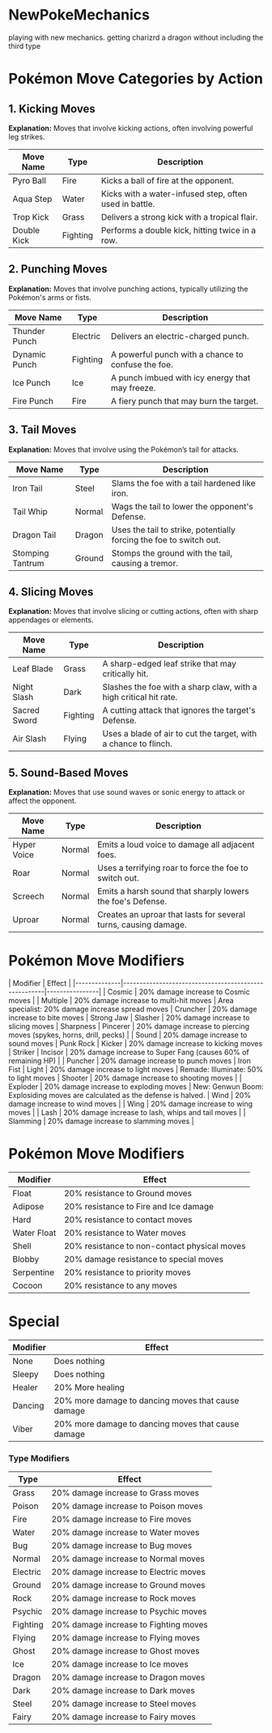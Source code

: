 # NewPokeMechanics
playing with new mechanics. getting charizrd a dragon without including the third type

# Pokémon Move Categories by Action

## 1. Kicking Moves

**Explanation:** Moves that involve kicking actions, often involving powerful leg strikes.

| Move Name   | Type     | Description                                      |
|-------------|----------|--------------------------------------------------|
| Pyro Ball    | Fire     | Kicks a ball of fire at the opponent.            |
| Aqua Step    | Water    | Kicks with a water-infused step, often used in battle. |
| Trop Kick    | Grass    | Delivers a strong kick with a tropical flair.    |
| Double Kick  | Fighting | Performs a double kick, hitting twice in a row.  |

## 2. Punching Moves

**Explanation:** Moves that involve punching actions, typically utilizing the Pokémon's arms or fists.

| Move Name   | Type     | Description                                      |
|-------------|----------|--------------------------------------------------|
| Thunder Punch | Electric | Delivers an electric-charged punch.              |
| Dynamic Punch | Fighting | A powerful punch with a chance to confuse the foe. |
| Ice Punch    | Ice      | A punch imbued with icy energy that may freeze.  |
| Fire Punch   | Fire     | A fiery punch that may burn the target.         |

## 3. Tail Moves

**Explanation:** Moves that involve using the Pokémon’s tail for attacks.

| Move Name    | Type     | Description                                      |
|--------------|----------|--------------------------------------------------|
| Iron Tail    | Steel    | Slams the foe with a tail hardened like iron.    |
| Tail Whip    | Normal   | Wags the tail to lower the opponent's Defense.   |
| Dragon Tail  | Dragon   | Uses the tail to strike, potentially forcing the foe to switch out. |
| Stomping Tantrum | Ground | Stomps the ground with the tail, causing a tremor. |

## 4. Slicing Moves

**Explanation:** Moves that involve slicing or cutting actions, often with sharp appendages or elements.

| Move Name    | Type     | Description                                      |
|--------------|----------|--------------------------------------------------|
| Leaf Blade   | Grass    | A sharp-edged leaf strike that may critically hit. |
| Night Slash  | Dark     | Slashes the foe with a sharp claw, with a high critical hit rate. |
| Sacred Sword | Fighting | A cutting attack that ignores the target's Defense. |
| Air Slash    | Flying   | Uses a blade of air to cut the target, with a chance to flinch. |

## 5. Sound-Based Moves

**Explanation:** Moves that use sound waves or sonic energy to attack or affect the opponent.

| Move Name    | Type     | Description                                      |
|--------------|----------|--------------------------------------------------|
| Hyper Voice  | Normal   | Emits a loud voice to damage all adjacent foes. |
| Roar         | Normal   | Uses a terrifying roar to force the foe to switch out. |
| Screech      | Normal   | Emits a harsh sound that sharply lowers the foe's Defense. |
| Uproar       | Normal   | Creates an uproar that lasts for several turns, causing damage. |



# Pokémon Move Modifiers

| Modifier     | Effect                                               |
|--------------|------------------------------------------------------|----------------|
| Cosmic       | 20% damage increase to Cosmic moves                 | 
| Multiple     | 20% damage increase to multi-hit moves              | Area specialist: 20% damage increase spread moves 
| Cruncher     | 20% damage increase to bite moves                   | Strong Jaw
| Slasher      | 20% damage increase to slicing moves                | Sharpness
| Pincerer     | 20% damage increase to piercing moves (spykes, horns, drill, pecks)                 | 
| Sound        | 20% damage increase to sound moves                  | Punk Rock
| Kicker       | 20% damage increase to kicking moves                | Striker
| Incisor      | 20% damage increase to Super Fang (causes 60% of remaining HP) |
| Puncher      | 20% damage increase to punch moves                  | Iron Fist
| Light        | 20% damage increase to light moves                  | Remade: Illuminate: 50% to light moves
| Shooter      | 20% damage increase to shooting moves               |
| Exploder     | 20% damage increase to exploding moves              | New: Genwun Boom: Explosiding moves are calculated as the defense is halved. 
| Wind         | 20% damage increase to wind moves                   |
| Wing         | 20% damage increase to wing moves                   |
| Lash          | 20% damage increase to lash, whips and tail moves   |
| Slamming      | 20% damage increase to slamming moves   |

# Pokémon Move Modifiers

| Modifier     | Effect                                               |
|--------------|------------------------------------------------------|
| Float        | 20% resistance to Ground moves                      | Levitate
| Adipose      | 20% resistance to Fire and Ice damage               | Thick fat
| Hard         | 20% resistance to contact moves                     | Sturdy
| Water Float  | 20% resistance to Water moves                       | Swift Swim
| Shell        | 20% resistance to non-contact physical moves        | Shell Armor
| Blobby       | 20% damage resistance to special moves              | Regenerator
| Serpentine   | 20% resistance to priority moves                    | Armor Tail
| Cocoon       | 20% resistance to any moves                         | Multiscale

# Special

| Modifier     | Effect                                               |
|--------------|------------------------------------------------------|
| None         | Does nothing                                        | New: No Ability. Ignore the ability of this pokemon
| Sleepy       | Does nothing                                        | Comatose
| Healer       | 20% More healing                                    | Healer/Triage
| Dancing      | 20% more damage to dancing moves that cause damage  | Dancer
| Viber        | 20% more damage to dancing moves that cause damage  | Dancer




### Type Modifiers

| Type       | Effect                                               |
|------------|------------------------------------------------------|
| Grass      | 20% damage increase to Grass moves                  |
| Poison     | 20% damage increase to Poison moves                 |
| Fire       | 20% damage increase to Fire moves                   |
| Water      | 20% damage increase to Water moves                  |
| Bug        | 20% damage increase to Bug moves                    |
| Normal     | 20% damage increase to Normal moves                 |
| Electric   | 20% damage increase to Electric moves               |
| Ground     | 20% damage increase to Ground moves                 |
| Rock       | 20% damage increase to Rock moves                   |
| Psychic    | 20% damage increase to Psychic moves                |
| Fighting   | 20% damage increase to Fighting moves               |
| Flying     | 20% damage increase to Flying moves                 |
| Ghost      | 20% damage increase to Ghost moves                  |
| Ice        | 20% damage increase to Ice moves                    |
| Dragon     | 20% damage increase to Dragon moves                 |
| Dark       | 20% damage increase to Dark moves                   |
| Steel      | 20% damage increase to Steel moves                  |
| Fairy      | 20% damage increase to Fairy moves                  |
